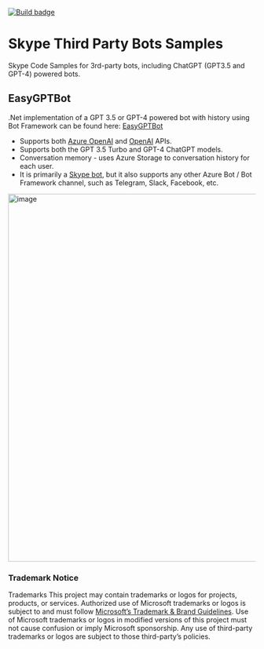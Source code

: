 [![Build badge](https://github.com/microsoft/skype-bot-samples/actions/workflows/build.yml/badge.svg)](https://github.com/microsoft/skype-bot-samples/actions/workflows/build.yml)

# Skype Third Party Bots Samples
Skype Code Samples for 3rd-party bots, including ChatGPT (GPT3.5 and GPT-4) powered bots.

## EasyGPTBot

.Net implementation of a GPT 3.5 or GPT-4 powered bot with history using Bot Framework can be found here: [EasyGPTBot](dotnet/EasyGPTBot/README.md)

- Supports both [Azure OpenAI](https://learn.microsoft.com/en-us/azure/cognitive-services/openai/) and [OpenAI](https://platform.openai.com/docs/models/gpt-4) APIs.
- Supports both the GPT 3.5 Turbo and GPT-4 ChatGPT models.
- Conversation memory - uses Azure Storage to conversation history for each user.
- It is primarily a [Skype bot](https://learn.microsoft.com/en-us/azure/bot-service/bot-service-channel-connect-skype?view=azure-bot-service-4.0), but it also supports any other Azure Bot / Bot Framework channel, such as Telegram, Slack, Facebook, etc.

<img width="750" alt="image" src="https://github.com/microsoft/skype-bot-samples/assets/330396/ad9129fb-74d7-4c00-b2bb-538f83fa80fb">

### Trademark Notice

Trademarks This project may contain trademarks or logos for projects, products, or services. Authorized use of Microsoft trademarks or logos is subject to and must follow [Microsoft’s Trademark & Brand Guidelines](https://www.microsoft.com/en-us/legal/intellectualproperty/trademarks). Use of Microsoft trademarks or logos in modified versions of this project must not cause confusion or imply Microsoft sponsorship. Any use of third-party trademarks or logos are subject to those third-party’s policies.
